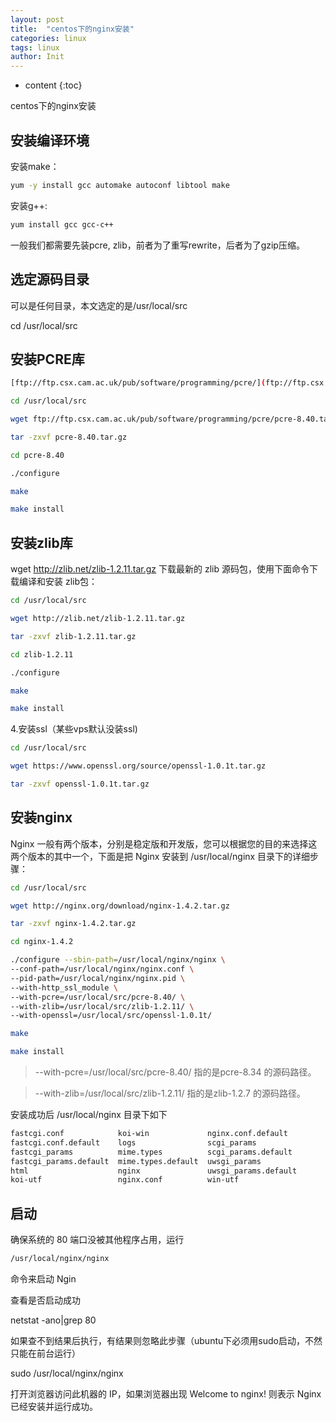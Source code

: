```yaml
---
layout: post
title:  "centos下的nginx安装"
categories: linux
tags: linux
author: Init
---
```


* content
{:toc}

centos下的nginx安装





## 安装编译环境

安装make：

``` sh
yum -y install gcc automake autoconf libtool make
```

安装g++:

``` sh
yum install gcc gcc-c++
```

一般我们都需要先装pcre, zlib，前者为了重写rewrite，后者为了gzip压缩。

## 选定源码目录

可以是任何目录，本文选定的是/usr/local/src

cd /usr/local/src

## 安装PCRE库

``` sh
[ftp://ftp.csx.cam.ac.uk/pub/software/programming/pcre/](ftp://ftp.csx.cam.ac.uk/pub/software/programming/pcre/) 下载最新的 PCRE 源码包，使用下面命令下载编译和安装 PCRE 包：

cd /usr/local/src

wget ftp://ftp.csx.cam.ac.uk/pub/software/programming/pcre/pcre-8.40.tar.gz

tar -zxvf pcre-8.40.tar.gz

cd pcre-8.40

./configure

make

make install

```

## 安装zlib库

wget http://zlib.net/zlib-1.2.11.tar.gz 下载最新的 zlib 源码包，使用下面命令下载编译和安装 zlib包：

``` sh
cd /usr/local/src

wget http://zlib.net/zlib-1.2.11.tar.gz

tar -zxvf zlib-1.2.11.tar.gz

cd zlib-1.2.11

./configure

make

make install
```

4.安装ssl（某些vps默认没装ssl)

``` sh
cd /usr/local/src

wget https://www.openssl.org/source/openssl-1.0.1t.tar.gz

tar -zxvf openssl-1.0.1t.tar.gz
```

## 安装nginx

Nginx 一般有两个版本，分别是稳定版和开发版，您可以根据您的目的来选择这两个版本的其中一个，下面是把 Nginx 安装到 /usr/local/nginx 目录下的详细步骤：

``` sh
cd /usr/local/src

wget http://nginx.org/download/nginx-1.4.2.tar.gz

tar -zxvf nginx-1.4.2.tar.gz

cd nginx-1.4.2

./configure --sbin-path=/usr/local/nginx/nginx \
--conf-path=/usr/local/nginx/nginx.conf \
--pid-path=/usr/local/nginx/nginx.pid \
--with-http_ssl_module \
--with-pcre=/usr/local/src/pcre-8.40/ \
--with-zlib=/usr/local/src/zlib-1.2.11/ \
--with-openssl=/usr/local/src/openssl-1.0.1t/

make

make install
```

> --with-pcre=/usr/local/src/pcre-8.40/ 指的是pcre-8.34 的源码路径。

> --with-zlib=/usr/local/src/zlib-1.2.11/ 指的是zlib-1.2.7 的源码路径。

安装成功后 /usr/local/nginx 目录下如下

``` sh
fastcgi.conf            koi-win             nginx.conf.default
fastcgi.conf.default    logs                scgi_params
fastcgi_params          mime.types          scgi_params.default
fastcgi_params.default  mime.types.default  uwsgi_params
html                    nginx               uwsgi_params.default
koi-utf                 nginx.conf          win-utf
```

## 启动
确保系统的 80 端口没被其他程序占用，运行

``` sh
/usr/local/nginx/nginx
```

命令来启动 Ngin

查看是否启动成功

netstat -ano|grep 80

如果查不到结果后执行，有结果则忽略此步骤（ubuntu下必须用sudo启动，不然只能在前台运行）

sudo /usr/local/nginx/nginx

打开浏览器访问此机器的 IP，如果浏览器出现 Welcome to nginx! 则表示 Nginx 已经安装并运行成功。